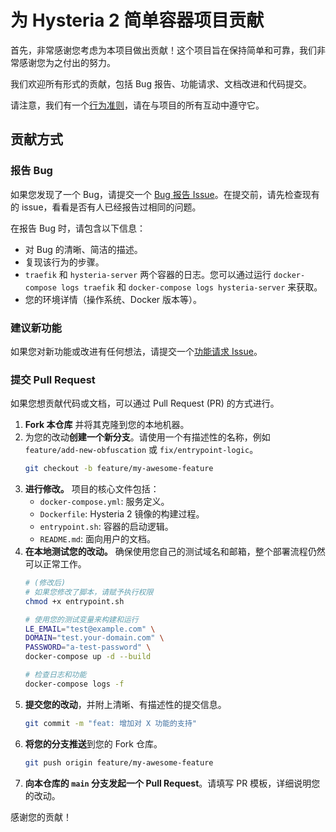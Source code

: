 # 为 Hysteria 2 简单容器项目贡献

首先，非常感谢您考虑为本项目做出贡献！这个项目旨在保持简单和可靠，我们非常感谢您为之付出的努力。

我们欢迎所有形式的贡献，包括 Bug 报告、功能请求、文档改进和代码提交。

请注意，我们有一个[行为准则](./CODE_OF_CONDUCT.md)，请在与项目的所有互动中遵守它。

## 贡献方式

### 报告 Bug
如果您发现了一个 Bug，请提交一个 [Bug 报告 Issue](https://github.com/Prodigalgal/hysteria2-simple-container/issues/new?template=bug_report.yml)。在提交前，请先检查现有的 issue，看看是否有人已经报告过相同的问题。

在报告 Bug 时，请包含以下信息：
- 对 Bug 的清晰、简洁的描述。
- 复现该行为的步骤。
- `traefik` 和 `hysteria-server` 两个容器的日志。您可以通过运行 `docker-compose logs traefik` 和 `docker-compose logs hysteria-server` 来获取。
- 您的环境详情（操作系统、Docker 版本等）。

### 建议新功能
如果您对新功能或改进有任何想法，请提交一个[功能请求 Issue](https://github.com/Prodigalgal/hysteria2-simple-container/issues/new?template=feature_request.yml)。

### 提交 Pull Request
如果您想贡献代码或文档，可以通过 Pull Request (PR) 的方式进行。

1.  **Fork 本仓库** 并将其克隆到您的本地机器。
2.  为您的改动**创建一个新分支**。请使用一个有描述性的名称，例如 `feature/add-new-obfuscation` 或 `fix/entrypoint-logic`。
    ```bash
    git checkout -b feature/my-awesome-feature
    ```
3.  **进行修改。** 项目的核心文件包括：
    - `docker-compose.yml`: 服务定义。
    - `Dockerfile`: Hysteria 2 镜像的构建过程。
    - `entrypoint.sh`: 容器的启动逻辑。
    - `README.md`: 面向用户的文档。
4.  **在本地测试您的改动。** 确保使用您自己的测试域名和邮箱，整个部署流程仍然可以正常工作。
    ```bash
    # (修改后)
    # 如果您修改了脚本，请赋予执行权限
    chmod +x entrypoint.sh

    # 使用您的测试变量来构建和运行
    LE_EMAIL="test@example.com" \
    DOMAIN="test.your-domain.com" \
    PASSWORD="a-test-password" \
    docker-compose up -d --build

    # 检查日志和功能
    docker-compose logs -f
    ```
5.  **提交您的改动**，并附上清晰、有描述性的提交信息。
    ```bash
    git commit -m "feat: 增加对 X 功能的支持"
    ```
6.  **将您的分支推送**到您的 Fork 仓库。
    ```bash
    git push origin feature/my-awesome-feature
    ```
7.  **向本仓库的 `main` 分支发起一个 Pull Request**。请填写 PR 模板，详细说明您的改动。

感谢您的贡献！
